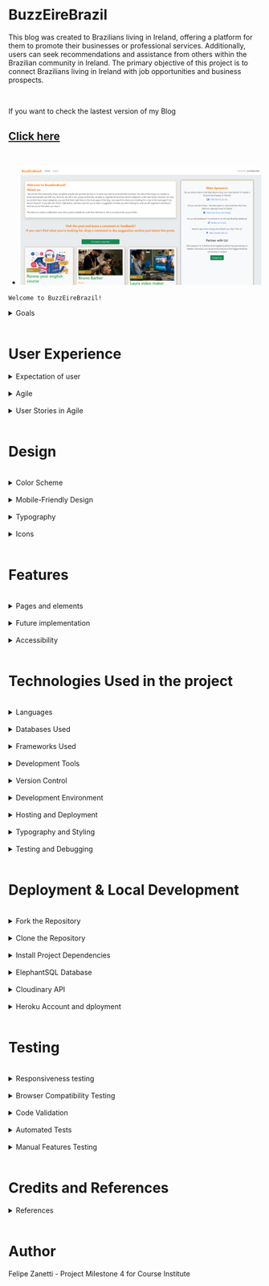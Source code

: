 
# BuzzEireBrazil



This blog was created to Brazilians living in Ireland, offering a platform for them to promote their businesses or professional services. Additionally, users can seek recommendations and assistance from others within the Brazilian community in Ireland. The primary objective of this project is to connect Brazilians living in Ireland with job opportunities and business prospects.

<br> 

If you want to check the lastest version of my Blog 

## [Click here](https://buzzeirebrazil-4d2838e0aec6.herokuapp.com/)


<br>

- ![Alt text](documentation/home_lg_screen.PNG)

```
Welcome to BuzzEireBrazil!
```


<details>
<summary>Goals</summary>

<h3>Please refer to my "User Stories in Agile" to check in details each topic in the Goals below</h3>

* Facilitating User Onboarding: We strive to make it effortless for new users to join our community. Creating a new user profile is a straightforward process, enabling users to quickly access and interact with others.

* Expanding the Community: Our platform aims to expand our user base continually. We encourage users to invite others to join the community, fostering connections and broadening the network. More users mean more opportunities for job postings, business promotion, and meaningful interactions.

* Enhancing User Engagement: We're committed to enhancing user engagement by allowing users to comment and provide feedback on existing blog posts. Users can share their thoughts and experiences, helping others make informed decisions about businesses and services.

* Endorsing Recommendations: Users have the power to recommend and endorse businesses or services they've had positive experiences with. This recommendation system builds trust within the community, allowing users to discover highly-rated businesses and services easily.

* Suggesting New Ideas: Our platform encourages users to suggest new features or content they'd like to see. By reading and posting suggestions, users have a direct say in shaping the platform and making it more responsive to their needs.

* Interacting with Posts and Suggestions: Users can engage with existing posts and suggestions by liking or disliking them. This interaction system helps surface the most valuable and relevant content within the community.

* Sponsorship Opportunities: For businesses seeking more visibility, our "Contact Us" feature enables them to explore sponsorship options. Becoming a sponsor allows businesses to showcase their services to a wider audience on the platform.

* Foster a supportive community environment for Brazilians living in Ireland.



</details>

<br>


# User Experience



<details>
<summary>Expectation of user</summary>

User experience is a central focus of this project. We aim to provide an intuitive and visually appealing interface that enhances user engagement. The website has been designed with the user in mind to ensure seamless navigation and accessibility.

* Get Started with Ireland Colors: When you first visit our website, you'll notice that it's designed with the colors of Ireland's flag. It's a warm welcome to Brazilians into the Irish community!

* User-Centric Design: Our project puts you, the user, first and foremost. We've built everything with your needs and preferences in mind to make sure it's easy for you to use.

* Easy to Get Around: Moving around the website is simple and doesn't require any special skills. You can easily go from one part of the website to another, whether you're reading blog posts, suggesting new ideas, or talking to other users.

* For Everyone: We've made sure that everyone can use our website, including people with disabilities. We've used special technology to make it easier for everyone to read and use the site.

* Works on Any Device: Whether you're using a computer, a tablet, or even a phone, our website will work great and look nice on your device.



</details>

<br>


<details>

<br>

<summary> Agile</summary>
Agile methodologies have been employed to manage and prioritize project tasks using GitHub Project Boards. Here's how we approached it:

1. **Theme Identification:** Initially, we created a spreadsheet to collect details categorized by themes, which helped us define epics. These themes include Account Management, Profile, Post Pool, Navigation, and Admin.

2. **Issue Template:** To expedite the addition of User Stories to the project, we developed an issue template.

3. **Repository Settings:** In the repository settings, we set up templates for features. The Issue Template provides developers with the necessary information to address MVP (Minimum Viable Product) points.

4. **Deployment process:** The project was developed using python and Django and was deployed using Debug = `False` 

<br>

</details>

<br>

<details>
<summary>User Stories in Agile</summary>


### We've structured our journey into achievable milestones to ensure we stay on track and deliver the best experience for you:

- ![Agile Methodology](documentation/agile_issues.PNG)

 1. Start and deploying [#21](https://github.com/zanettiprado/BuzzEireBrazil/issues/21)

2. Setup & Basic Blog Functionality: This phase involves establishing the fundamental blog features, such as user registration and post creation.

    - USER STORY: Navigate Through Pages [#11](https://github.com/zanettiprado/BuzzEireBrazil/issues/11)

    - USER STORY: Browse Blog Entries [#4](https://github.com/zanettiprado/BuzzEireBrazil/issues/4)

    - USER STORY: Access a Post [#5](https://github.com/zanettiprado/BuzzEireBrazil/issues/5)
  
3. User Engagement & Interactivity: Here, we focus on enhancing user engagement through features like comments, likes, and sharing.

    - USER STORY: Profile Creation [#8](https://github.com/zanettiprado/BuzzEireBrazil/issues/8)

    - USER STORY: Participate in Post Discussion [#9](https://github.com/zanettiprado/BuzzEireBrazil/issues/9)

    - USER STORY: Engage with Content [#10](https://github.com/zanettiprado/BuzzEireBrazil/issues/10)

4. Admin Management & Content Creation: In this phase, we develop admin management tools and refine content creation features.

    - USER STORY: Content Administration [#11](https://github.com/zanettiprado/BuzzEireBrazil/issues/11)

    - USER STORY: Draft Posts `(NOT IMPLEMENTED)` [#12](https://github.com/zanettiprado/BuzzEireBrazil/issues/12)

    - USER STORY: Moderate Comment Section [#13](https://github.com/zanettiprado/BuzzEireBrazil/issues/13)
    
    - USER STORY: Search for Posts `(NOT IMPLEMENTED)` [#1](https://github.com/zanettiprado/BuzzEireBrazil/issues/1)

    - USER STORY: Allows to preview before posting `(NOT IMPLEMENTED)` [#14](https://github.com/zanettiprado/BuzzEireBrazil/issues/14)


5. Advanced User Features & Enhancements: This milestone concentrates on advanced user features and improvements to existing functionalities.

     - USER STORY: Search for Posts `(NOT IMPLEMENTED)` [#1](https://github.com/zanettiprado/BuzzEireBrazil/issues/1)

     - USER STORY: Notification Preferences `(NOT IMPLEMENTED)` [#2](https://github.com/zanettiprado/BuzzEireBrazil/issues/2)

     - USER STORY: Review Comment Section [#7](https://github.com/zanettiprado/BuzzEireBrazil/issues/7)

6. Testing & Quality Assurance: The final milestone emphasizes rigorous testing and quality assurance to ensure a stable and reliable platform.

    - Manual Testing Framework

    - Automated Unit Testing

    - UI/UX Testing

    - Performance Testing

</details>

<br>


# Design
<br>
<details>
<summary>Color Scheme</summary>

The color scheme was chosen to reflect the Irish flag and evoke a sense of Ireland:

- ![Alt text](documentation/colors.PNG)
</details>

<br>

<details>
<summary>Mobile-Friendly Design</summary>





For mobile users, the website is optimized with a responsive design. The navigation menu is toggled to accommodate smaller screens, making it convenient for users on mobile devices.
- ![Alt text](documentation/nav_bar-sm.PNG)


Authentication: Users who are not logged in can still browse and view posts. However, to participate by commenting or making suggestions, they must first log in. If a user doesn't have an account, they can easily sign up to become a part of the community.

- ![Login request](documentation/login-request.PNG)
<br>

</details>

<br>


<details>
<summary>Typography</summary>
We've carefully chosen the "Secular One" font for our website.

<br>

The "Secular One" font was selected to enhance readability and visual appeal. Its clean and modern design ensures that content is easy to read, creating a more enjoyable browsing experience for our users. Additionally, this font complements our overall design aesthetic, making it a perfect fit for our platform. We believe that a visually pleasing and easily readable font contributes to a positive user experience.

</details>


<br>


<details>
<summary>Icons</summary>
Font Awesome icons have been used throughout the site, including for the buttons and social media links.
</details>

<br>




# Features


<br>

<details>
<summary>Pages and elements</summary>


1 - **Home Page**
The heart of the website, the home page, serves as a central hub where users can access a variety of key features. Here's what you'll find on the home page. The logo is also clickable.

2 - **List of Posts:** Users can view a comprehensive list of posts submitted by members of the Brazilian community in Ireland. These posts showcase various businesses, services, or job opportunities.


- ![home page for large screens](documentation/lg-screen.PNG) ![home page for large screens2](documentation/lg_screen_2.PNG)


3 - **Main Sponsors:** 
Prominent on every page, the "Main Sponsors" section highlights four businesses that have chosen to promote their services on the platform. This section offers visibility and recognition to these sponsors.

 * 3.1 
 <br>

 -  ![main sponsors](documentation/main_sponsors-view.PNG)

 Clicking in the contact us button you will be redirect for a form to be filled in order to check how to become a sponsor.

 * 3.2  <br>
 
 - ![sponsors form](documentation/Contact_us.PNG)

 After submitting the form you will get a message thanking you for your interest in become a sponsor
 
 * 3.3  <br>
 -  ![submitted form](documentation/Contact_us_submitted.PNG)

4 - **List of Suggestions:** 
Users can discover and submit requests for assistance or recommendations. This section encourages community members to help one another by connecting individuals seeking specific services with those who can provide them.

- ![suggestions view](documentation/suggestion-view-if-logged.PNG)

5 - **Post Details Page**
When a user clicks on a post from the list, they are directed to the "Post Details" page. Here, they can delve deeper into the specifics of a particular business or service. This page includes:

- ![Post details](documentation/post_details-view.PNG)

6 - **Comments and Feedback:** Users can engage in discussions and provide feedback regarding the business or service. This interactive feature fosters communication and helps community members make informed decisions.

- ![comments and feedback](documentation/comments_and_feedback.PNG)

7 - **Navigation**
The navigation bar, situated at the top of the website, provides easy access to essential features and functions. Users can find the following items in the navigation:

- ![Nav bar for small devices](documentation/nav_bar-sm.PNG) ![Nav bar for large devices](documentation/nav_bar-lg.PNG)


8 - **Login/Logout:** Users can log in to their accounts or log out as needed. This functionality is crucial for accessing certain actions on the website.


9 - **Sign-In/Sign-on Page:**
The Sign-In page serves as the entry point for registered users to access their accounts. Key features of this page include:
 
 * 9.1  <br> 
 - ![Sign up large devices](documentation/sign_up-view-lg-screen.PNG)
 General view for large device

 * 9.2  <br> 
- ![Sign up view](documentation/sign_in-view.PNG) 
- ![Sign up view](documentation/sign_up-view.PNG)

Full Page view 

* 9.3  <br> 
- ![sign_up-view-sm](documentation/sign_up-view-sm.png) 
- ![sign_in-view-sm](documentation/sign_in-view-sm.png)

* 10 **Clickable Logo:** Clicking on the logo serves as an alternative way to return to the home page, ensuring intuitive navigation.

- ![Alt text](documentation/logo-image.PNG)

* 11 **Footer**: footer is quite clean. It brings few elements. The information about the me and LinkedIn and GitHub link pages

- ![Alt text](documentation/footer.PNG)

</details>

<br>

<details>
<summary>Future implementation </summary>



 1. List of Posts Sorted by Categories:
In upcoming versions, we will introduce a feature to categorize posts. This will make it easier for users to find content that interests them. Posts will be tagged with relevant categories, and users can filter posts by selecting a category from the navigation menu.

2. Search Bar on the Top of Post List:
To enhance user experience, we'll add a search bar at the top of the post list. Users can simply enter keywords or phrases related to their interests, and the system will display matching posts in real-time.

 3. Reply for Suggestions in Suggestion Section:
We are committed to fostering engagement within the community. In the next release, users will be able to reply to suggestions, providing feedback or offering assistance. This will create a more interactive and supportive environment.

 4. Reply for Comments in Post Details:
To encourage discussions, we will implement a comment reply feature. Users can respond to specific comments within a post's comment section, facilitating meaningful conversations.

 5. Rate with Star for Services in Post Details:
We aim to improve the way users evaluate services. Users will have the option to rate services with a star-based system, offering valuable feedback to service providers and helping other users make informed decisions.

 6. Feed with Updates in Another Page Like a Journal:
In future updates, we will introduce a dedicated page for updates and announcements. Users can access this journal-like feed to stay informed about the latest community news, events, and changes to the platform.

 7. Notification Preferences for User:
Personalization is key. Users will be able to customize their notification preferences. They can choose to receive updates related to specific categories, new posts, comments on their content, and more.

 8. Reset Password:
Password management is crucial. Users will have the option to reset their passwords securely through a password reset feature. This ensures account security and accessibility.

 9. Draft Post for Keeping Posts Saved:
We understand that not every post is meant for immediate publishing. Users can save drafts of their posts and return to them later for editing and publishing. This feature will ensure that no creative idea is lost.

</details>

<br>

<details>
<summary>Accessibility</summary>


Our commitment to accessibility is evident in every line of code. We've gone the extra mile to make our website as user-friendly as possible for everyone. Here's how we've achieved this:

- Semantic HTML: We've meticulously crafted our web pages using semantic HTML tags. This means that not only is our code clean and organized, but it also ensures that screen readers and assistive technologies can understand and navigate the content effortlessly.

- Descriptive Alt Attributes: Images on our site are more than just visuals; they're informative. We've provided detailed and meaningful alt attributes for every image. This empowers screen readers to convey the content accurately to users who rely on them.

- Icons with Text Descriptions: Icons can be confusing for some users. To make sure everyone understands their meaning, we've included text descriptions alongside icons where needed. This ensures that all users, regardless of their abilities, can interact with our site effectively.

- Color Contrast: We understand the importance of legibility. To that end, we've maintained a high level of color contrast throughout our site. This not only makes text and content easier to read but also ensures that our site is inclusive and accessible to all.

At BuzzEireBrazil, accessibility isn't an afterthought; it's an integral part of our development process. We believe that everyone should have a seamless and enjoyable experience on our platform, regardless of their abilities or assistive technologies.
</details>

<br>

# Technologies Used in the project

<br>

<details>
<summary>Languages</summary>


## 
- HTML: The foundation of our website, responsible for structuring the main site content. We have 13 HTML files in the project so far.
- CSS: Provides the styling and layout to create an attractive and user-friendly interface.
- JavaScript: Adds interactive elements and enhances user engagement.
- Python 3.8.11: The backbone of our back-end functionality, powering the server and business logic.
</details>

<br>

<details>
<summary>Databases Used</summary>

- ElephantSQL (Postgres database): Our reliable data storage solution. 
- Cloudinary: An online static file storage service for managing media assets.
</details>

<br>

<details>
<summary>Frameworks Used</summary>

- Django: A high-level Python web framework that streamlines development.
- Bootstrap (Version 5.2.3): A CSS framework that accelerates front-end design.
- Crispy Forms: Enhances form rendering for a more user-friendly experience.
</details>

<br>

<details>
<summary>Development Tools</summary>

- Pip: A vital tool for installing Python packages.
- Jinja: Our templating engine, facilitating dynamic content rendering.
- Balsamiq: Used for wireframing to plan out the site's layout and structure.
</details>


<br>

<details>
<summary>Version Control</summary>

- Git: The backbone of our version control system.
- GitHub: Our repository for saving and managing project files.
</details>

<br>

<details>
<summary>Development Environment</summary>

 
- Gitpod: A cloud-based integrated development environment (IDE) for seamless development.
</details>

<br>

<details>
<summary>Hosting and Deployment</summary>

Heroku: Hosting platform for the deployed back-end site.
</details>

<br>

<details>
<summary>Typography and Styling</summary>

 
- Google Fonts: Imported fonts to enhance site aesthetics.
</details>

<br>


<details>
<summary>Testing and Debugging</summary>

- Google Chrome Dev Tools: Essential for troubleshooting, testing, and ensuring responsiveness and styling.

- Am I Responsive?: Used to display website images on various devices.
</details>

<br>




# Deployment & Local Development

<br>

<details>
<summary>Fork the Repository</summary>



1. Log in or Sign up: Go to GitHub and log in with your account. If you don't have an account, sign up.
2. Navigate to the Repository: Go to the repository for your project (replace your-repo-name with the actual repository name). <br>
Click here [BuzzEireBrazil](https://github.com/zanettiprado/buzzeirebrazil)
```
https://github.com/zanettiprado/buzzeirebrazil
```

3 - Fork the Repository: Click the "Fork" button in the top right corner of the repository page. This will create a copy of the repository under your GitHub account.
</details>

<br>

<details>
<summary>Clone the Repository</summary>


## 
1. Log in to GitHub: If you're not already logged in, log in to GitHub.

2. Navigate to the Repository: Go to the repository for your project (replace your-repo-name with the actual repository name).<br>
Click here [BuzzEireBrazil](https://github.com/zanettiprado/buzzeirebrazil)
```
https://github.com/zanettiprado/buzzeirebrazil
```
3. Clone the Repository: Click on the "Code" button on the repository page. Select your preferred method for cloning: HTTPS, SSH, or GitHub CLI. Copy the provided link.

4. Open Terminal: Open your terminal (command prompt or Git Bash on Windows, Terminal on macOS, or any terminal emulator on Linux).

5. Change Directory: Use the cd command to navigate to the location where you want to store the cloned repository.

```
cd /path/to/your/directory
```
6. Clone the Repository: In your terminal, run the following command, pasting the link you copied from step 3:
</details>

<br>

<details>
<summary>Install Project Dependencies</summary>


1. Navigate to Project Directory: Ensure you are in the project directory where the `requirements.txt` file is located.

2. Install Dependencies: In your terminal, run the following command to install the required packages:

```
pip install -r requirements.txt
```
</details>

<br>

<details>
<summary>ElephantSQL Database</summary>

In this project, we use ElephantSQL to store our data in a special database called PostgreSQL. To get your own database, follow these steps:

1. Sign up using your GitHub account.
2. Click on "Create New Instance" to make a new database.
3. Give it a name (usually the project's name, like "tribe").
4. Choose the "Tiny Turtle (Free)" plan.
5. You can ignore the "Tags" part.
6. Pick a Region and Data Center that's closest to where you are.
7. Once it's created, click on the new database's name to see the database URL and Password. You'll need these later.

</details>

<br>

<details>
<summary>Cloudinary API</summary>


We use the Cloudinary API in our project to keep our pictures and videos online because Heroku, where we host our project, doesn't save this kind of data. Here's how to get your own Cloudinary API key:

1. Create an account and log in to Cloudinary.
2. When they ask what you're interested in, pick "Programmable Media" because it's about images and videos.
3. If you want, change your cloud name to something you can remember easily.
4. On your Cloudinary Dashboard, you'll find your API Environment Variable. It looks like a long code.
5. Make sure to remove the "CLOUDINARY_URL=" part from the code because that part is your key.

</details>

<br>

<details>
<summary>Heroku Account and dployment</summary>

<br>

1. Set Up Your Heroku Account

If you don't have a Heroku account, sign up for one at https://www.heroku.com/. It's free to get started.

2. Install Heroku CLI

Download and install the Heroku Command Line Interface (CLI) for your operating system. You can find installation instructions here: https://devcenter.heroku.com/articles/heroku-cli

3. Log In to Heroku

Open your terminal or command prompt and log in to Heroku by running:
```
heroku login
```
Follow the prompts to enter your Heroku credentials.

4. Initialize a Git Repository

If your project isn't already in a Git repository, you'll need to initialize one. Navigate to your project's root directory in the terminal and run:

```
git init
git add .
git commit -m "Initial commit"
```
5. Create a requirements.txt File

If you don't already have a requirements.txt file, create one. This file lists all the Python packages required for your project. You can generate it by running:
```
pip freeze > requirements.txt
```
6. Create a Procfile

Create a file named Procfile (without any file extension) in your project's root directory. This file tells Heroku how to run your application. Inside the Procfile, add:

```
web: python your_app_name/manage.py runserver 0.0.0.0:$PORT
```
7. Install Gunicorn

Gunicorn is a WSGI HTTP server for Python applications. Install it by running:
```
pip install gunicorn
```

8. Add Heroku Buildpacks
Heroku uses buildpacks to determine how to build and run your application. You'll need to add Python and Node.js buildpacks if your project uses JavaScript or CSS. Run the following commands to add buildpacks:
```
heroku buildpacks:add heroku/python
```
9. Set Environment Variables

Set the environment variables in Heroku that you mentioned earlier. You can do this by running:
```
heroku config:set CLOUDINARY_URL=your_cloudinary_api_key
heroku config:set DATABASE_URL=your_database_url
heroku config:set DISABLE_COLLECTSTATIC=1
heroku config:set SECRET_KEY=your_secret_key 
```

Replace your_cloudinary_api_key, your_database_url, and your_secret_key with your actual keys and URLs.

10. Deploy to Heroku

Now it's time to deploy your project to Heroku. Run:
``` 
git push heroku master
```

This command will push your code to Heroku's servers and trigger the deployment process.

11. Run Migrations

After deploying, run the following command to apply database migrations:
``` 
heroku run python manage.py migrate 
```

12. Open Your App

Your app should be deployed and live on Heroku now! You can open it in your browser using
``` 
heroku open
```

</details>

<br>

# Testing

<br>

<details>
<summary>Responsiveness testing </summary>

Test to ensure a consistent user experience across various platforms (desktop, tablet, mobile). 

Our website/application has been thoroughly tested for responsiveness, and it performs exceptionally well across various screen sizes and devices, ensuring a seamless user experience.


As infomered we have used Am I responsive web page to get the below image.

![Responsiveness Testing](documentation/am_I_responsive.PNG)

</details>

<br>

<details>
<summary>Browser Compatibility Testing </summary>


We have verified that our project functions flawlessly on multiple web browsers, including Chrome, Firefox, Safari, and Internet Explorer.

Bugs Resolved and Unresolved: All identified issues and bugs have been diligently 
</details>

<br>

<details>
<summary>Code Validation</summary>



## 
The codebase adheres to industry standards and best practices, ensuring error-free, well-structured, and convention-following code.
</details>

<br>


<details>
<summary>Automated Tests </summary>



### Automated testing scripts have been employed to streamline our testing process, resulting in consistent and efficient testing outcomes. We ran tests for Models.py, Views.py and Forms.py in three differents files. 



## Forms Validation Tests

## 1. test_post_form_valid_data
#### Purpose: 
This test checks if the form for creating a post can tell when you give it the right information.
#### How It Works: 
It pretends to fill out the form with the correct info, like a post title and content. Then, it checks if the form thinks everything is good (valid).
#### Result We Want:
 We hope this test passes, which means the form knows when you're giving it the right details.


## 2. test_comment_form_valid_data


#### Purpose: 
This test checks if the form for making comments can recognize when you provide the right data.
#### How It Works:
 It pretends to fill out the comment form with proper information, like the comment text. Then, it checks if the form says everything is okay (valid).
#### Result We Want:
 We expect this test to pass, showing that the comment form can tell when you're giving it the right data.



## 3. test_user_suggestion_form_valid_data


#### Purpose: 
This test checks if the form for user suggestions can tell when you provide it with the correct details.
#### How It Works:
 It pretends to fill out the suggestion form with good data, like the suggestion text. Then, it checks if the form thinks it's all right (valid).
#### Result We Want:
 We want this test to pass, meaning the suggestion form can recognize when you're giving it the right information.


## 4. test_sponsorship_contact_form_valid_data
#### Purpose:
 This test checks if the form for sponsorship contact can recognize when you give it the right info.
#### How It Works:
 It pretends to fill out the sponsorship contact form with proper data, like the name and email. Then, it checks if the form believes everything is fine (valid).
#### Result We Want:
 We anticipate this test to pass, showing that the sponsorship contact form can identify when you're providing the right information.

![Test Form.py](documentation/tests_form.PNG)

<br>


## Models Validation Tests

## 1. test_title_max_length

### Purpose:
 This test checks if the title of a post can't be too long.
#### How It Works:
 It pretends to create a post with an extra-long title and then sees if the title is as long as it should be.
#### Result We Want:
 We hope this test passes, which means our posts have a limit on how long their titles can be.

## 2. test_object_name_is_title
#### 
Purpose: This test checks if the name of a post object is the same as its title.
#### How It Works:
 It pretends to create a post and then compares the post's name to what the title should be.
##### Result We Want:
 We expect this test to pass, showing that our posts have their names set to their titles.

![Test models.py](documentation/tests_model.PNG)

<br>


## Testing Validation Views

## 1. Create Post View Test (test_create_post_view):

#### 1. It logs in as a test user.
Sends a GET request to the 'create_post' URL.
Checks if the response status code is 200 (OK).
Verifies that the 'create_post.html' template is used.
Post Like View Test (test_post_like_view):

#### 2. Logs in as a test user.
Sends a POST request to the 'post_like' URL for a post.
Checks if the response status code is 302 (a redirect).
Post Detail View Test (test_post_detail_view):

#### 3. Sends a GET request to the 'post_detail' URL for a post.
Checks if the response status code is 200 (OK).
Verifies that the 'post_detail.html' template is used.
Edit Post View Test (test_edit_post_view):

##### 4. Logs in as a test user.
Sends a GET request to the 'edit_post' URL for a post.
Checks if the response status code is 200 (OK).
Verifies that the 'edit_post.html' template is used.
Delete Post View Test (test_delete_post_view):

##### 5. Logs in as a test user.
Sends a GET request to the 'delete_post' URL for a post.
Checks if the response status code is 200 (OK).
Verifies that the 'delete_post.html' template is used.
Suggestion Dislike View Test (test_suggestion_dislike_view):

#### 6. Logs in as a test user.
Sends a POST request to the 'suggestion_dislike' URL for a suggestion.
Checks if the response status code is 302 (a redirect).
Edit Suggestion View Test (test_edit_suggestion_view):

#### 7. Logs in as a test user.
Sends a GET request to the 'edit_suggestion' URL for a suggestion.
Checks if the response status code is 200 (OK).
Verifies that the 'edit_suggestion.html' template is used.

![Test view.py](documentation/tests_view.PNG)

</details>


<br>

<details>
<summary>Manual Features Testing</summary>


| Page | User Action | Expected Result| Notes |
| --- | --- | --- | --- |
|  **Home Page**   |  |  | |
| Landing - unlogged user | Click on Logo | Redirection to Home page | Pass |
| | Click on Login button  | Redirection to Sign In page | Pass |
| | Click on Sign Up button  | Redirection to Sign Up page | Pass |
| | Click on Post card  | Redirection to Post Details page | Pass |
| | Click on Next button | Redirection to Next page | Pass |
| | Click on Prev button | Redirection to Previous page | Pass |
| | Click on Contact us! button | Redirection to Contact Us for Sponsorship | Pass |
| Landing - logged user | Click on Logo | Redirection to Home page | Pass |
| | Click on Logout button  | Redirection to Home page | Pass |
| | Click on Post card  | Redirection to Post Details page | Pass |
| | Click on Next button | Redirection to Next page | Pass |
| | Click on Prev button | Redirection to Previous page | Pass |
| | Click on Contact us! button | Redirects user to Contact Us for Sponsorship | 
| | Suggestion text box | Change the text message to clean box | Pass |
| | Submit button new suggestion | Redirects user to home with a new list of suggestion | Pass |
| | Create a new Post button | Redirects user to create post form | Pass |
| | Create a new Post button | Redirects user to create post form | Pass |
| **Sign Up** |  |  |  |
| | Enter Username | Field accept any username | Pass |
| | Enter valid password (twice) | Field will only accept password format | Pass |
| | Click Sign Up button on sign up page  | Redirects Home page | Pass |
| | Click on Sign In link | Redirection to Sign In page | Pass |
| **Sing In** |  |  |  |
| | Enter User name | Field accept any username | Pass |
| | Enter valid password | Field will only accept password format | Pass |
| | Click Login button on login page | Redirects user to Home page | Pass |
| **Sing Out** |  |  |  |
| | Click Logout | Redirects to Home page | Pass |
| **Navigation bar** | | | | 
| | Logo, Home, (Login), Logout | Button tested above| Pass | 
| **Post card** | | | | 
| | Card button |Return the orignal post for view only | Pass | 
| **Edit Post** | | | | 
| | Edit post button |Return the orignal post for editing all details again | Pass | 
| | Save Change button | User will be redirected to edited post | Pass | 
| **Delete Post** | | | | 
| | Click on the Delete button | Post will be permanently deleted | Pass |  
| **Post details page** | | | | 
|Looged user | Like post heart button |Return the orignal post showing a red heart and updated likes counter | Pass | 
| | Comment box |Give a option to user post a comment or feedback in the post | Pass | 
| | Submit button Comment box |Return the orignal post showing a new comment and updated comment counter | Pass | 
| **Post details page** | | | | 
|Unlooged user | Login button |Return the user to login page | Pass |
| **Edit Suggestion** | | | | 
| | Edit post button |Return the orignal suggestion for editing all details again | Pass | 
| | Save Change button | User will be redirected to Home | Pass | 
| **Delete Suggestion** | | | | 
| | Click on the Delete button | Suggestion will be permanently deleted | Pass |  
| **Sidebar** | | | | 
| | Click on Contact us! button | Redirects user to Contact Us for Sponsorship | 
| **Contact Us for Sponsorship** | | | | 
| | Filed name, Email address and Type of business | Redirects user to Contact Us for Thank You for Contacting Us! page | 
| **Footer** | | | | 
| | LinkedIn logo | Redirects user to my linkedIn | Pass | 
| | GitHub logo | Redirects user to my GitHub page | Pass | 

</details>

<br>

# Credits and References

<details>
<summary>References</summary>


* [Code Institute](https://learn.codeinstitute.net/dashboard) 

* [Pip instalation ](https://pip.pypa.io/en/stable/installation/) 

* [Cental Django](https://djangocentral.com/building-a-blog-application-with-django/)

* [GitHub Documentation](https://docs.github.com/en/get-started/writing-on-github/working-with-advanced-formatting/)

* [Collapsed sections](https://docs.github.com/en/get-started/writing-on-github/working-with-advanced-formatting/organizing-information-with-collapsed-sections)

* [Bootstrap](https://getbootstrap.com/docs/5.3/getting-started/introduction/)

* [Allauth](https://docs.allauth.org/en/latest/)

* [Cloudinary documentation ](https://cloudinary.com/documentation/diagnosing_error_codes_tutorial)

* [Djangoproject testing](https://docs.djangoproject.com/en/4.2/topics/testing/tools/#django.test.Client.get)

* [Rocket validator ](https://rocketvalidator.com/d/f22a1876-43ee-4e70-a3bc-ebc7afa2767a)

* [Python validator](https://pep8ci.herokuapp.com/#)

* [ Markup Validation Service](https://validator.w3.org/#validate_by_input)

* [CSS Validation Service](https://jigsaw.w3.org/css-validator/)

## Disclaimer:
For the installation and initial setup of this project, we drew inspiration from two valuable resources:

1. The "I think therefore I blog" project from Code Institute.
2. The tutorial on building a blog application with Django available at Django Central.
These resources provided foundational insights and guidance in implementing key features of our project. While we have customized and expanded upon these foundations to meet the specific needs of our platform, we acknowledge and appreciate the contribution of these resources to our development process. We thank Code Institute and Django Central for sharing their knowledge and making it accessible to the developer community.

</details>

<br>

# Author
Felipe Zanetti - Project Milestone 4 for Course Institute




























